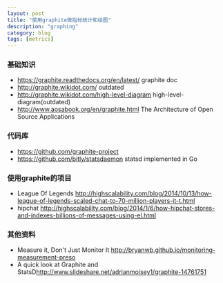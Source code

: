 ```yaml
---
layout: post
title: "使用graphite做指标统计和绘图"
description: "graphing"
category: blog
tags: [metrics]
---
```



### 基础知识
- <https://graphite.readthedocs.org/en/latest/>  graphite doc
- <http://graphite.wikidot.com/>  outdated
- <http://graphite.wikidot.com/high-level-diagram>  high-level-diagram(outdated)
- <http://www.aosabook.org/en/graphite.html> The Architecture of Open Source Applications


### 代码库
- <https://github.com/graphite-project> 
- <https://github.com/bitly/statsdaemon> statsd implemented in Go


### 使用graphite的项目
- League Of Legends  <http://highscalability.com/blog/2014/10/13/how-league-of-legends-scaled-chat-to-70-million-players-it-t.html>
- hipchat <http://highscalability.com/blog/2014/1/6/how-hipchat-stores-and-indexes-billions-of-messages-using-el.html>


### 其他资料
 - Measure it, Don't Just Monitor It <http://bryanwb.github.io/monitoring-measurement-preso> 
 - A quick look at Graphite and StatsD<http://www.slideshare.net/adrianmoisey1/graphite-14761751> 
